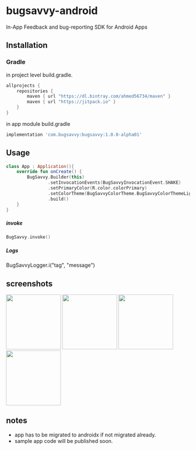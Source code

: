 
# bugsavvy-android
In-App Feedback and bug-reporting SDK for Android Apps 

## Installation
### Gradle

in  project level build.gradle.

```groovy
allprojects {
    repositories {
        maven { url "https://dl.bintray.com/ahmed56734/maven" }
        maven { url "https://jitpack.io" }
    }
}
```
in app module build.gradle
```groovy
implementation 'com.bugsavvy:bugsavvy:1.0.0-alpha01'
```



## Usage


```kotlin
class App : Application(){
    override fun onCreate() {
        BugSavvy.Builder(this)
                .setInvocationEvents(BugSavvyInvocationEvent.SHAKE)
                .setPrimaryColor(R.color.colorPrimary)
                .setColorTheme(BugSavvyColorTheme.BugSavvyColorThemeLight)
                .build()
    }
}
```

##### invoke
```kotlin
BugSavvy.invoke()
```
##### Logs
BugSavvyLogger.i("tag", "message")

## screenshots
<img src="https://github.com/ahmed56734/bugsavvy-android-sample/blob/master/screenshots/1.png" width="150"> <img src="https://github.com/ahmed56734/bugsavvy-android-sample/blob/master/screenshots/2.png" width="150"> <img src="https://github.com/ahmed56734/bugsavvy-android-sample/blob/master/screenshots/3.png" width="150"> <img src="https://github.com/ahmed56734/bugsavvy-android-sample/blob/master/screenshots/4.png" width="150">

## notes
- app has to be migrated to androidx if not migrated already.
- sample app code will be published soon.
